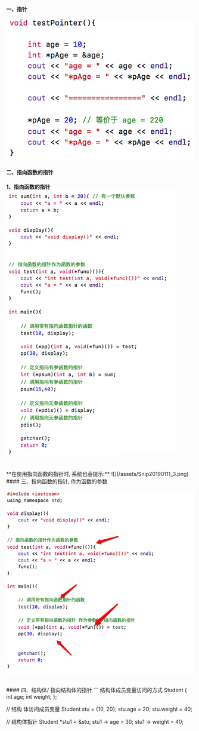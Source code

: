 #### 一、指针
![](/assets/Snip20190112_1.png)


#### 二、指向函数的指针
**1、指向函数的指针**
![](/assets/Snip20190111_1.png)



<br>
**在使用指向函数的指针时, 系统也会提示:**
![](/assets/Snip20190111_3.png)




<br>
#### 三、指向函数的指针, 作为函数的参数

![](/assets/Snip20190111_4.png)


<br>
#### 四、结构体/ 指向结构体的指针
```
结构体成员变量访问的方式
Student {
    int age;
    int weight;
};

// 结构 体访问成员变量
Student stu = {10, 20};
stu.age = 20;
stu.weight = 40;

// 结构体指针
Student *stu1 = &stu;
stu1 -> age = 30;
stu1 -> weight = 40;
```






